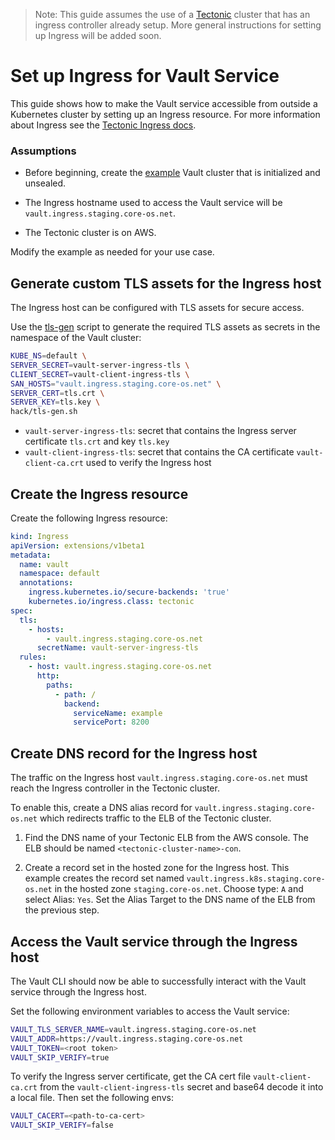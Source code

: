 > Note: This guide assumes the use of a [Tectonic][tectonic] cluster that has an ingress controller already setup. More general instructions for setting up Ingress will be added soon.

# Set up Ingress for Vault Service

This guide shows how to make the Vault service accessible from outside a Kubernetes cluster by setting up an Ingress resource. For more information about Ingress see the [Tectonic Ingress docs][tectonic-ingress-docs].

### Assumptions

* Before beginning, create the [example][example_vault] Vault cluster that is initialized and unsealed.

* The Ingress hostname used to access the Vault service will be `vault.ingress.staging.core-os.net`.

* The Tectonic cluster is on AWS.

Modify the example as needed for your use case.

## Generate custom TLS assets for the Ingress host

The Ingress host can be configured with TLS assets for secure access.

Use the [tls-gen][tls-gen] script to generate the required TLS assets as secrets in the namespace of the Vault cluster:

```sh
KUBE_NS=default \
SERVER_SECRET=vault-server-ingress-tls \
CLIENT_SECRET=vault-client-ingress-tls \
SAN_HOSTS="vault.ingress.staging.core-os.net" \
SERVER_CERT=tls.crt \
SERVER_KEY=tls.key \
hack/tls-gen.sh
```

* `vault-server-ingress-tls`: secret that contains the Ingress server certificate `tls.crt` and key `tls.key`
* `vault-client-ingress-tls`: secret that contains the CA certificate `vault-client-ca.crt` used to verify the Ingress host

## Create the Ingress resource

Create the following Ingress resource:

```yaml
kind: Ingress
apiVersion: extensions/v1beta1
metadata:
  name: vault
  namespace: default
  annotations:
    ingress.kubernetes.io/secure-backends: 'true'
    kubernetes.io/ingress.class: tectonic
spec:
  tls:
    - hosts:
        - vault.ingress.staging.core-os.net
      secretName: vault-server-ingress-tls
  rules:
    - host: vault.ingress.staging.core-os.net
      http:
        paths:
          - path: /
            backend:
              serviceName: example
              servicePort: 8200
```

## Create DNS record for the Ingress host

The traffic on the Ingress host `vault.ingress.staging.core-os.net` must reach the Ingress controller in the Tectonic cluster.

To enable this, create a DNS alias record for `vault.ingress.staging.core-os.net` which redirects traffic to the ELB of the Tectonic cluster.

1. Find the DNS name of your Tectonic ELB from the AWS console. The ELB should be named `<tectonic-cluster-name>-con`.

2. Create a record set in the hosted zone for the Ingress host. This example creates the record set named `vault.ingress.k8s.staging.core-os.net` in the hosted zone `staging.core-os.net`. Choose type: `A` and select Alias: `Yes`. Set the Alias Target to the DNS name of the ELB from the previous step.

## Access the Vault service through the Ingress host

The Vault CLI should now be able to successfully interact with the Vault service through the Ingress host.

Set the following environment variables to access the Vault service:

```sh
VAULT_TLS_SERVER_NAME=vault.ingress.staging.core-os.net
VAULT_ADDR=https://vault.ingress.staging.core-os.net
VAULT_TOKEN=<root token>
VAULT_SKIP_VERIFY=true
```

To verify the Ingress server certificate, get the CA cert file `vault-client-ca.crt` from the `vault-client-ingress-tls` secret and base64 decode it into a local file. Then set the following envs:

```sh
VAULT_CACERT=<path-to-ca-cert>
VAULT_SKIP_VERIFY=false
```


[tectonic-ingress-docs]: https://coreos.com/tectonic/docs/latest/admin/ingress.html
[tls-gen]: ../../../hack/tls-gen.sh
[example_vault]:../example_vault.yaml
[tectonic]: https://coreos.com/tectonic
